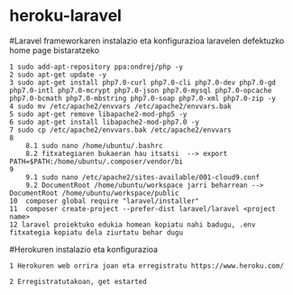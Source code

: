 # heroku-laravel

#Laravel frameworkaren instalazio eta konfigurazioa laravelen defektuzko home page bistaratzeko
 
    1 sudo add-apt-repository ppa:ondrej/php -y 
    2 sudo apt-get update -y
    3 sudo apt-get install php7.0-curl php7.0-cli php7.0-dev php7.0-gd php7.0-intl php7.0-mcrypt php7.0-json php7.0-mysql php7.0-opcache php7.0-bcmath php7.0-mbstring php7.0-soap php7.0-xml php7.0-zip -y
    4 sudo mv /etc/apache2/envvars /etc/apache2/envvars.bak 
    5 sudo apt-get remove libapache2-mod-php5 -y
    6 sudo apt-get install libapache2-mod-php7.0 -y 
    7 sudo cp /etc/apache2/envvars.bak /etc/apache2/envvars
    8   
        8.1 sudo nano /home/ubuntu/.bashrc
        8.2 fitxategiaren bukaeran hau itsatsi  --> export PATH=$PATH:/home/ubuntu/.composer/vendor/bi
    9  
        9.1 sudo nano /etc/apache2/sites-available/001-cloud9.conf 
        9.2 DocumentRoot /home/ubuntu/workspace jarri beharrean --> DocumentRoot /home/ubuntu/workspace/public
    10  composer global require "laravel/installer"
    11  composer create-project --prefer-dist laravel/laravel <project name>
    12 laravel proiektuko edukia homean kopiatu nahi badugu, .env fitxategia kopiatu dela ziurtatu behar dugu
    
#Herokuren instalazio eta konfigurazioa

    1 Herokuren web orrira joan eta erregistratu https://www.heroku.com/
    
    2 Erregistratutakoan, get estarted
    